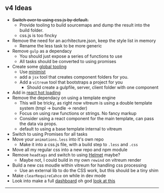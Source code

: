 ## v4 Ideas
- ~~Switch over to using css.js by default.~~
  - Provide tooling to build sourcemaps and dump the result into the build folder.
  - css.js is too fincky
- Remove the need for an acrhitecture.json, keep the style list in memory
  - Rename the less task to be more generic
- Remove `gulp` as a dependacy
  - You should just expose a series of functions to use
  - All tasks should be converted to using promises
- Create some [global tooling](https://docs.npmjs.com/files/package.json#bin)
  - Use [minimist](https://www.npmjs.com/package/minimist)
  - add a `jsx` tool that creates component folders for you.
  - Add a `vitreum` tool that bootstraps a project for you
    - Should create a gulpfile, server, client folder with one component
- Add in [react hot loading](https://github.com/milankinen/livereactload)
- Remove the dependacy on using a template engine
  - This will be tricky, as right now vitreum is using a double template system (tmpl -> bundle -> render)
  - Focus on using raw functions or strings. No fancy markup
  - Consider using a react component for the main template, can pass the data via props.
  - default to using a base template internal to vitreum
- Switch to using Promises for all tasks
- Move your `animations.less` into it's own repo
  - Make it into a css.js file, with a build step to `.less` and `.css`
- Move all my regular css into a new repo and npm module
- Remove `headtags` and switch to using [Helmet](https://github.com/nfl/react-helmet) maybe?
  - Maybe not, I could build in my own `rewind` on vitreum render
- Build a new css moudle within vitreum for handling css processing
  - Use an external lib to do the CSS work, but this should be a tiny shim
- Make `clearRequireCahce` on while in dev mode
- Look into make a full [dashboard](https://formidable.com/blog/2016/08/15/introducing-webpack-dashboard/) oh god [look at this](https://github.com/yaronn/blessed-contrib)

---------------
